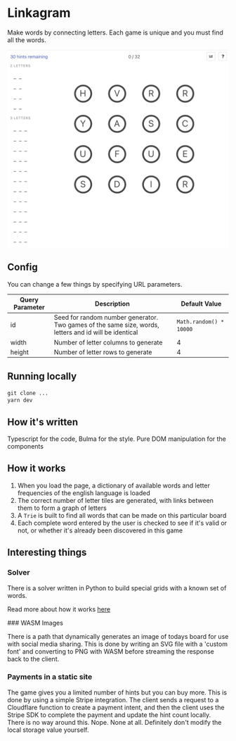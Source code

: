# Linkagram 

Make words by connecting letters. Each game is unique and you must find all the words.

![image](docs/screenshot.jpg)


## Config

You can change a few things by specifying URL parameters.


| Query Parameter  | Description | Default Value |
| ------------- | ------------- | -------------|
| id  | Seed for random number generator. Two games of the same size, words, letters and id will be identical  | `Math.random() * 10000` |
| width | Number of letter columns to generate | 4 |
| height | Number of letter rows to generate | 4 |

## Running locally

```
git clone ...
yarn dev
```

## How it's written

Typescript for the code, Bulma for the style. Pure DOM manipulation for the components

## How it works

1. When you load the page, a dictionary of available words and letter frequencies of the english language is loaded
2. The correct number of letter tiles are generated, with links between them to form a graph of letters
3. A `Trie` is built to find all words that can be made on this particular board
4. Each complete word entered by the user is checked to see if it's valid or not, or whether it's already been discovered in this game

## Interesting things

### Solver

There is a solver written in Python to build special grids with a known set of words.

Read more about how it works [here](solver/README.md)

### WASM Images

There is a path that dynamically generates an image of todays board for use with social media sharing. This is done by writing an SVG file with a 'custom font' and converting to PNG with WASM before streaming the response back to the client.

### Payments in a static site

The game gives you a limited number of hints but you can buy more. This is done by using a simple Stripe integration. The client sends a request to a Cloudflare function to create a payment intent, and then the client uses the Stripe SDK to complete the payment and update the hint count locally. There is no way around this. Nope. None at all. Definitely don't modify the local storage value yourself.